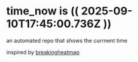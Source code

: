 # time_now is (( 2025-09-10T17:45:00.736Z ))

an automated repo that shows the currnent time

inspired by [breakingheatmap](https://github.com/breakingheatmap/breakingheatmap)